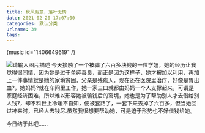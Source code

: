```yaml
---
title: 秋风有意，落叶无情
date: 2021-02-20 17:07:00
categories: 默认分类
urlname: 39
tags:
---
```

<!--markdown-->
{music id="1406649619" /}


![请输入图片描述][1]
今天接触了一个被骗了六百多块钱的一位学姐，她的经历让我觉得很同情，因为她是过于单纯善良，而正是因为这样子，她才被加以利用，再加上一件事情就是她的家境贫困，父亲是残疾人，现在还在医院里治疗，好像是胃出血?，她妈妈?就在车间里工作，她一家三口就都由妈妈一个人支撑起来，可谓是家庭经济困难，所以难以形容她被骗钱后的窘境，她也是为了帮助别人才去借给别人钱?，却不料世上冷暖不自知，便被套路了，一套下来去掉了六百多，但当她回过神来时，已经人去钱尽.虽然我很想要帮助她，可是迫于形势也不好借钱给她。


今日结于此吧……


  [1]: https://i.loli.net/2021/02/19/UX5INo3CD2BS4Rg.jpg